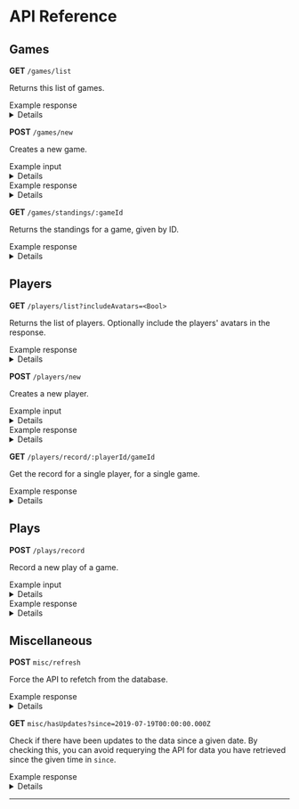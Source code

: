 # API Reference

## Games

**GET** `/games/list`

Returns this list of games.

<summary>Example response</summary>
<details>

```
[
    {
        "id": 0,
        "name": "Hive",
        "hasScores": false,
        "image": "https://example.com/image/Hive.png"
    }
]
```

</details>

**POST** `/games/new`

Creates a new game.

<summary>Example input</summary>
<details>

```
{
    "name": "Patchwork",
    "hasScores": true
}
```

</details>

<summary>Example response</summary>
<details>

```
{
    "id": 1,
    "name": "Patchwork",
    "hasScores": true
}
```

</details>

**GET** `/games/standings/:gameId`

Returns the standings for a game, given by ID.

<summary>Example response</summary>
<details>

```
{
    "scoreStats": {
        "best": 41,
        "worst": -34,
        "average": 12,
        "gamesPlayed": 18
    },
    0: {
        "scoreStats": {
            "best": 41,
            "worst": -4,
            "average": 17,
            "gamesPlayed": 5
        },
        "lastPlayed": "2019-07-19T00:00:00.000Z",
        "overallRecord": {
            "wins": 4,
            "losses": 1,
            "ties": 0,
            "isBest": true
        },
        "record": {
            1: {
                "wins" 4,
                "losses": 1,
                "ties": 0
            }
        }
    }
    1: {
        "scoreStats": {
            "best": 14,
            "worst": -34,
            "average": 5,
            "gamesPlayed": 5
        },
        "lastPlayed": "2019-07-19T00:00:00.000Z",
        "overallRecord": {
            "wins": 1,
            "losses": 4,
            "ties": 0,
            "isWorst": true
        },
        "record": {
            1: {
                "wins" 1,
                "losses": 4,
                "ties": 0
            }
        }
    }
}
```

</details>

## Players

**GET** `/players/list?includeAvatars=<Bool>`

Returns the list of players. Optionally include the players' avatars in the response.

<summary>Example response</summary>
<details>

```
[
    {
        "id": 0,
        "displayName": "Joseph Roque",
        "username": "josephroquedev",
        "avatar": "https://example.com/image/JosephRoque.png"
    }
]
```

</details>

**POST** `/players/new`

Creates a new player.

<summary>Example input</summary>
<details>

```
{
    "name": "Joseph Roque",
    "username": "josephroquedev"
}
```

</details>

<summary>Example response</summary>
<details>

```
{
    "id": 1,
    "displayName": "Joseph Roque",
    "username": "josephroquedev"
}
```

</details>

**GET** `/players/record/:playerId/gameId`

Get the record for a single player, for a single game.

<summary>Example response</summary>
<details>

```
{
    "scoreStats": {
        "best": 41,
        "worst": -4,
        "average": 17,
        "gamesPlayed": 5
    },
    "lastPlayed": "2019-07-19T00:00:00.000Z",
    "overallRecord": {
        "wins": 4,
        "losses": 1,
        "ties": 0,
        "isBest": true
    },
    "record": {
        1: {
            "wins" 4,
            "losses": 1,
            "ties": 0
        }
    }
}
```

</details>

## Plays

**POST** `/plays/record`

Record a new play of a game.

<summary>Example input</summary>
<details>

```
{
    "players": [0,1],
    "winners": [0],
    "scores": [25,33],
    "game": 0
}
```

</details>

<summary>Example response</summary>
<details>

```
{
    "id": 1,
    "players": [0,1],
    "winners": [0],
    "scores": [25,33],
    "game": 0,
    "playedOn": "2019-07-19T00:00:00.000Z"
}
```

</details>

## Miscellaneous

**POST** `misc/refresh`

Force the API to refetch from the database.

<summary>Example response</summary>
<details>

200 OK

</details>

**GET** `misc/hasUpdates?since=2019-07-19T00:00:00.000Z`

Check if there have been updates to the data since a given date. By checking this, you can avoid requerying the API for data you have retrieved since the given time in `since`.

<summary>Example response</summary>
<details>

```
{
    "hasUpdates": true
}
```

</details>

---